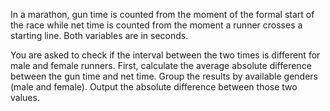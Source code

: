 In a marathon, gun time is counted from the moment of the formal start of the race while net time is counted from the moment a runner crosses a starting line. Both variables are in seconds.

You are asked to check if the interval between the two times is different for male and female runners. 
First, calculate the average absolute difference between the gun time and net time. 
Group the results by available genders (male and female). 
Output the absolute difference between those two values.